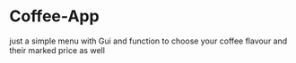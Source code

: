 # Coffee-App
just a simple menu with Gui and function to choose your coffee flavour and their marked price as well
